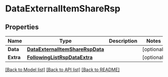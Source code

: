# DataExternalItemShareRsp

## Properties

Name | Type | Description | Notes
------------ | ------------- | ------------- | -------------
**Data** | [**DataExternalItemShareRspData**](DataExternalItemShareRsp_data.md) |  | [optional] 
**Extra** | [**FollowingListRspDataExtra**](FollowingListRsp_data_extra.md) |  | [optional] 

[[Back to Model list]](../README.md#documentation-for-models) [[Back to API list]](../README.md#documentation-for-api-endpoints) [[Back to README]](../README.md)


